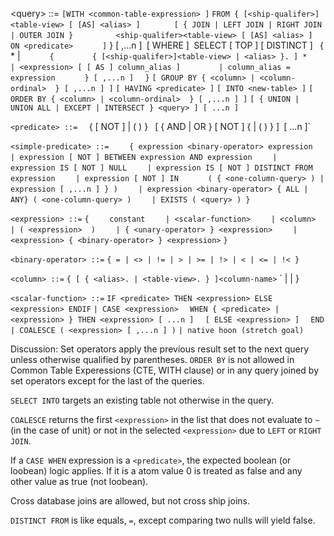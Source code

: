 \<query> ::=
`[WITH <common-table-expression> ]`
`FROM { [<ship-qualifer>]<table-view> [ [AS] <alias> ]`
`       [ { JOIN | LEFT JOIN | RIGHT JOIN | OUTER JOIN }`
`         <ship-qualifer><table-view> [ [AS] <alias> ]`
`         ON <predicate>`
`       ]
`     } [ ,...n ]`
`[ WHERE <predicate> ]`
`SELECT [ TOP <n> ] [ DISTINCT ]`
`  { * |
`      {`
`        { [<ship-qualifer>]<table-view> | <alias> }. ] *`
`        | <expression> [ [ AS ] column_alias ]`
`        | column_alias = expression`
`      } [ ,...n ]`
`  }`
`[ GROUP BY { <column> | <column-ordinal>  } [ ,...n ] ]`
`[ HAVING <predicate> ]`
`[ INTO <new-table> ]`
`[ ORDER BY { <column> | <column-ordinal>  } [ ,...n ] ]`
`[ { UNION | UNION ALL | EXCEPT | INTERSECT } <query> ] [ ...n ]`

`<predicate> ::= 
`    { [ NOT ] <predicate> | ( <simple-predicate> ) }`
`    [ { AND | OR } [ NOT ] { <predicate> | ( <simple-predicate> ) } ]`
`[ ...n ]`
  
`<simple-predicate> ::=`
`    { expression <binary-operator> expression`
`    | expression [ NOT ] BETWEEN expression AND expression`
`    | expression IS [ NOT ] NULL`
`    | expression IS [ NOT ] DISTINCT FROM expression`
`    | expression [ NOT ] IN`
`      ( { <one-column-query> ) | expression [ ,...n ] } )`
`    | expression <binary-operator> { ALL | ANY} ( <one-column-query> )`
`    | EXISTS ( <query> ) }`

`<expression> ::=`
`{`
`    constant`
`    | <scalar-function>`
`    | <column>`
`    | ( <expression>  )`
`    | { <unary-operator> } <expression>`
`    | <expression> { <binary-operator> } <expression>`
`}`

`<binary-operator> ::=`
`{ = | <> | != | > | >= | !> | < | <= | !< }`

`<column> ::=`
`{ [ { <alias>. | <table-view>. } ]<column-name>`
`  | <constant> | <column-alias> }

`<scalar-function> ::=`
`IF <predicate> THEN <expression> ELSE <expression> ENDIF`
`| CASE <expression>`
`  WHEN { <predicate> | <expression> } THEN <expression> [ ...n ]`
`  [ ELSE <expression> ]`
`  END`
`| COALESCE ( <expression> [ ,...n ] )`
`| native hoon (stretch goal)`

Discussion:
Set operators apply the previous result set to the next query unless otherwise qualified by parentheses.
`ORDER BY` is not allowed in Common Table Experessions (CTE, WITH clause) or in any query joined by set operators except for the last of the queries.

`SELECT INTO` targets an existing table not otherwise in the query.

`COALESCE` returns the first `<expression>` in the list that does not evaluate to `~` (in the case of unit) or not in the selected `<expression>` due to `LEFT` or `RIGHT JOIN`.

If a `CASE WHEN` expression is a `<predicate>`, the expected boolean (or loobean) logic applies. If it is a <expression> atom value 0 is treated as false and any other value as true (not loobean).

Cross database joins are allowed, but not cross ship joins.

`DISTINCT FROM` is like equals, `=`, except comparing two nulls will yield false.